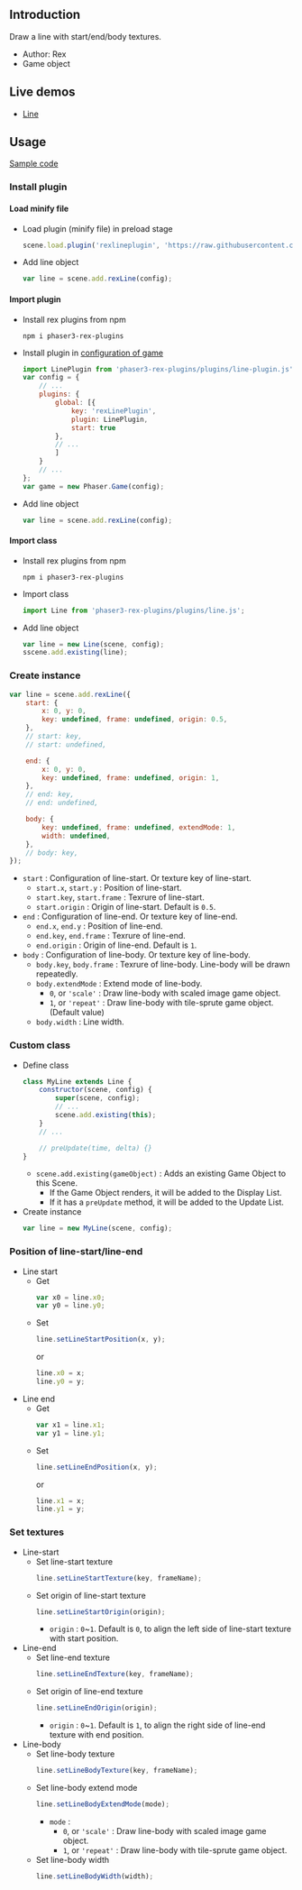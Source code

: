 ## Introduction

Draw a line with start/end/body textures.

- Author: Rex
- Game object

## Live demos

- [Line](https://codepen.io/rexrainbow/pen/PoYewoW)

## Usage

[Sample code](https://github.com/rexrainbow/phaser3-rex-notes/tree/master/examples/line)

### Install plugin

#### Load minify file

- Load plugin (minify file) in preload stage
    ```javascript
    scene.load.plugin('rexlineplugin', 'https://raw.githubusercontent.com/rexrainbow/phaser3-rex-notes/master/dist/rexlineplugin.min.js', true);
    ```
- Add line object
    ```javascript
    var line = scene.add.rexLine(config);
    ```

#### Import plugin

- Install rex plugins from npm
    ```
    npm i phaser3-rex-plugins
    ```
- Install plugin in [configuration of game](game.md#configuration)
    ```javascript
    import LinePlugin from 'phaser3-rex-plugins/plugins/line-plugin.js';
    var config = {
        // ...
        plugins: {
            global: [{
                key: 'rexLinePlugin',
                plugin: LinePlugin,
                start: true
            },
            // ...
            ]
        }
        // ...
    };
    var game = new Phaser.Game(config);
    ```
- Add line object
    ```javascript
    var line = scene.add.rexLine(config);
    ```

#### Import class

- Install rex plugins from npm
    ```
    npm i phaser3-rex-plugins
    ```
- Import class
    ```javascript
    import Line from 'phaser3-rex-plugins/plugins/line.js';
    ```
- Add line object
    ```javascript    
    var line = new Line(scene, config);
    sscene.add.existing(line);
    ```

### Create instance

```javascript
var line = scene.add.rexLine({
    start: {
        x: 0, y: 0,
        key: undefined, frame: undefined, origin: 0.5,
    },
    // start: key,
    // start: undefined,

    end: {
        x: 0, y: 0,
        key: undefined, frame: undefined, origin: 1,
    },
    // end: key,
    // end: undefined,

    body: {
        key: undefined, frame: undefined, extendMode: 1,
        width: undefined,
    },
    // body: key,
});
```

- `start` : Configuration of line-start. Or texture key of line-start.
    - `start.x`, `start.y` : Position of line-start.
    - `start.key`, `start.frame` : Texrure of line-start.
    - `start.origin` : Origin of line-start. Default is `0.5`.
- `end` : Configuration of line-end. Or texture key of line-end.
    - `end.x`, `end.y` : Position of line-end.
    - `end.key`, `end.frame` : Texrure of line-end.
    - `end.origin` : Origin of line-end. Default is `1`.
- `body` : Configuration of line-body. Or texture key of line-body.
    - `body.key`, `body.frame` : Texrure of line-body. Line-body will be drawn repeatedly.
    - `body.extendMode` : Extend mode of line-body.
        - `0`, or `'scale'` : Draw line-body with scaled image game object.
        - `1`, or `'repeat'` : Draw line-body with tile-sprute game object. (Default value)
    - `body.width` : Line width.

### Custom class

- Define class
    ```javascript
    class MyLine extends Line {
        constructor(scene, config) {
            super(scene, config);
            // ...
            scene.add.existing(this);
        }
        // ...

        // preUpdate(time, delta) {}
    }
    ```
    - `scene.add.existing(gameObject)` : Adds an existing Game Object to this Scene.
        - If the Game Object renders, it will be added to the Display List.
        - If it has a `preUpdate` method, it will be added to the Update List.
- Create instance
    ```javascript
    var line = new MyLine(scene, config);
    ```

### Position of line-start/line-end

- Line start
    - Get
        ```javascript
        var x0 = line.x0;
        var y0 = line.y0;
        ```
    - Set
        ```javascript
        line.setLineStartPosition(x, y);
        ```
        or
        ```javascript
        line.x0 = x;
        line.y0 = y;
        ```
- Line end
    - Get
        ```javascript
        var x1 = line.x1;
        var y1 = line.y1;
        ```
    - Set
        ```javascript
        line.setLineEndPosition(x, y);
        ```
        or
        ```javascript
        line.x1 = x;
        line.y1 = y;
        ```

### Set textures

- Line-start
    - Set line-start texture
        ```javascript
        line.setLineStartTexture(key, frameName);
        ```
    - Set origin of line-start texture
        ```javascript
        line.setLineStartOrigin(origin);
        ```
        - `origin` : `0`~`1`. Default is `0`, to align the left side of line-start texture with start position.
- Line-end
    - Set line-end texture
        ```javascript
        line.setLineEndTexture(key, frameName);
        ```
    - Set origin of line-end texture
        ```javascript
        line.setLineEndOrigin(origin);
        ```
        - `origin` : `0`~`1`. Default is `1`, to align the right side of line-end texture with end position.
- Line-body
    - Set line-body texture
        ```javascript
        line.setLineBodyTexture(key, frameName);
        ```
    - Set line-body extend mode
        ```javascript
        line.setLineBodyExtendMode(mode);
        ```
        - `mode` : 
            - `0`, or `'scale'` : Draw line-body with scaled image game object.
            - `1`, or `'repeat'` : Draw line-body with tile-sprute game object.        
    - Set line-body width
        ```javascript
        line.setLineBodyWidth(width);
        ```
